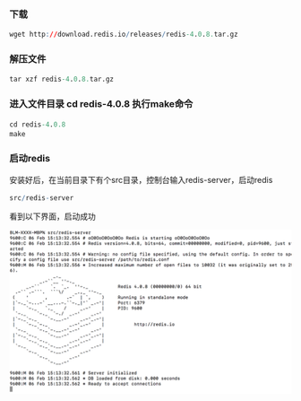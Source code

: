### 下载 

```r
wget http://download.redis.io/releases/redis-4.0.8.tar.gz
```
### 解压文件

```r
tar xzf redis-4.0.8.tar.gz
```

### 进入文件目录 cd redis-4.0.8 执行make命令

```r
cd redis-4.0.8
make
```

### 启动redis

安装好后，在当前目录下有个src目录，控制台输入redis-server，启动redis

```r
src/redis-server
```

看到以下界面，启动成功

![图片](img/redis_start.png)
